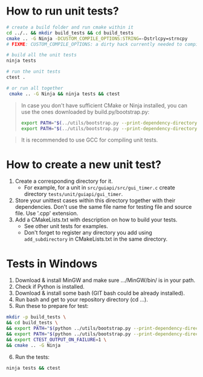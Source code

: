 # How to run unit tests?

```bash
# create a build folder and run cmake within it
cd ../.. && mkdir build_tests && cd build_tests
cmake .. -G Ninja -DCUSTOM_COMPILE_OPTIONS:STRING=-Dstrlcpy=strncpy
# FIXME: CUSTOM_COMPILE_OPTIONS: a dirty hack currently needed to compile some tests on platforms without strlcpy

# build all the unit tests
ninja tests

# run the unit tests
ctest .

# or run all together
 cmake .. -G Ninja && ninja tests && ctest
```

> In case you don't have sufficient CMake or Ninja installed, you can use the ones downloaded by build.py/bootstrap.py:
>   ```bash
>   export PATH="$(../utils/bootstrap.py --print-dependency-directory cmake)/bin:$PATH"
>   export PATH="$(../utils/bootstrap.py --print-dependency-directory ninja):$PATH"
>   ```

> It is recommended to use GCC for compiling unit tests.

# How to create a new unit test?

1. Create a corresponding directory for it.
    - For example, for a unit in `src/guiapi/src/gui_timer.c` create directory `tests/unit/guiapi/gui_timer`.
2. Store your unittest cases within this directory together with their dependencies.
    Don't use the same file name for testing file and source file. Use '.cpp' extension.
3. Add a CMakeLists.txt with description on how to build your tests.
    - See other unit tests for examples.
    - Don't forget to register any directory you add using `add_subdirectory` in CMakeLists.txt in the same directory.

# Tests in Windows

1. Download & install MinGW and make sure .../MinGW/bin/ is in your path.
2. Check if Python is installed.
3. Download & install some bash (GIT bash could be already installed).
4. Run bash and get to your repository directory (cd ...).
5. Run these to prepare for test:

```bash
mkdir -p build_tests \
&& cd build_tests \
&& export PATH="$(python ../utils/bootstrap.py --print-dependency-directory cmake)/bin:$PATH" \
&& export PATH="$(python ../utils/bootstrap.py --print-dependency-directory ninja):$PATH" \
&& export CTEST_OUTPUT_ON_FAILURE=1 \
&& cmake .. -G Ninja
```

6. Run the tests:

```bash
ninja tests && ctest
```
